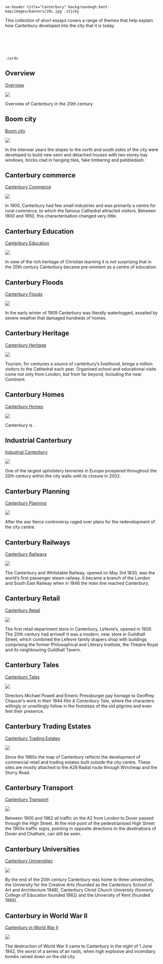 `ve-header title="Canterbury" background=gh:kent-map/images/banners/20c.jpg .sticky`

This collection of short essays covers a range of themes that help explain how Canterbury developed into the city that it is today.

# &nbsp; 
`.cards`

## Overview

[Overview](/canterbury/20c-canterbury-overview)

![](https://iiif.juncture-digital.org/thumbnail?url=https://upload.wikimedia.org/wikipedia/commons/1/1f/Westgate_Gardens%2C_Canterbury%2C_Kent.jpg)

Overview of Canterbury in the 20th century

## Boom city

[Boom city](/canterbury/20c-canterbury-boom-city)

![](https://iiif.juncture-digital.org/thumbnail?url=https://raw.githubusercontent.com/kent-map/images/canterbury/Abandoned_Burtons.jpg)

In the interwar years the slopes to the north and south sides of the city were developed to build new semi and detached houses with two storey bay windows, bricks clad in hanging tiles, fake timbering and pebbledash. 

## Canterbury commerce

[Canterbury Commerce](/canterbury/20c-canterbury-commerce)

![](https://iiif.juncture-digital.org/thumbnail?url=https://raw.githubusercontent.com/kent-map/kent/main/canterbury/images/xxx.JPG)

In 1900, Canterbury had few small industries and was primarily a centre for rural commerce, to which the famous Cathedral attracted visitors. Between 1900 and 1950, this characterisation changed very little.

## Canterbury Education

[Canterbury Education](/canterbury/20c-canterbury-education)

![](https://iiif.juncture-digital.org/thumbnail?url=https://raw.githubusercontent.com/kent-map/kent/main/canterbury/images/xxx.JPG)

In view of the rich heritage of Christian learning it is not surprising that in the 20th century Canterbury became pre-eminent as a centre of education.

## Canterbury Floods

[Canterbury Floods](/canterbury/20c-canterbury-overview)

![](https://iiif.juncture-digital.org/thumbnail?url=https://raw.githubusercontent.com/kent-map/kent/main/canterbury/images/xxx.JPG)

In the early winter of 1909 Canterbury was literally waterlogged, assailed by severe weather that damaged hundreds of homes.

## Canterbury Heritage

[Canterbury Heritage](/canterbury/20c-canterbury-heritage)

![](https://iiif.juncture-digital.org/thumbnail?url=https://upload.wikimedia.org/wikipedia/commons/7/75/Canterbury_Cathedral_08.JPG)

Tourism, for centuries a source of canterbury’s livelihood, brings a million visitors to the Cathedral each year. Organised school and educational visits come not only from London, but from far beyond, including the near Continent. 

## Canterbury Homes

[Canterbury Homes](/canterbury/20c-canterbury-homes)

![](https://iiif.juncture-digital.org/thumbnail?url=https://raw.githubusercontent.com/kent-map/kent/main/canterbury/images/xxx.JPG)

Canterbury is .

## Industrial Canterbury

[Industrial Canterbury](/canterbury/20c-canterbury-industry)

![](https://iiif.juncture-digital.org/thumbnail?url=https://raw.githubusercontent.com/kent-map/kent/main/canterbury/images/xxx.JPG)

One of the largest upholstery tanneries in Europe prospered throughout the 20th century within the city walls until its closure in 2002. 

## Canterbury Planning

[Canterbury Planning](/canterbury/20c-canterbury-planning)

![](https://iiif.juncture-digital.org/thumbnail?url=https://raw.githubusercontent.com/kent-map/kent/main/canterbury/images/xxx.JPG)

After the war fierce controversy raged over plans for the redevelopment of the city centre.

## Canterbury Railways

[Canterbury Railways](/canterbury/20c-canterbury-railways)

![](https://iiif.juncture-digital.org/thumbnail?url=https://raw.githubusercontent.com/kent-map/kent/main/canterbury/images/xxx.JPG)

The Canterbury and Whitstable Railway, opened on May 3rd 1830, was the world’s first passenger steam railway. It became a branch of the London and South East Railway when in 1846 the main line reached Canterbury.

## Canterbury Retail

[Canterbury Retail](/canterbury/20c-canterbury-retail-store/)

![](https://iiif.juncture-digital.org/thumbnail?url=https://raw.githubusercontent.com/kent-map/images/canterbury/Abandoned_Burtons.jpg)

The first retail department store in Canterbury, Lefevre’s, opened in 1926. The 20th century had arrived! It was a modern, new, store in Guildhall Street, which combined the Lefevre family drapers shop with buildings comprising the former Philosophical and Literary Institute, the Theatre Royal and its neighbouring Guildhall Tavern.

## Canterbury Tales

[Canterbury Tales](/canterbury/20c-canterbury-tales-film)

![](https://iiif.juncture-digital.org/thumbnail?url=https://upload.wikimedia.org/wikipedia/commons/7/7c/ChaucerPortraitEllesmereMs.jpg)

Directors Michael Powell and Emeric Pressburger pay homage to Geoffrey Chaucer’s work in their 1944 film _A Canterbury Tale_, where the characters willingly or unwillingly follow in the footsteps of the old pilgrims and even feel their presence. 

## Canterbury Trading Estates

[Canterbury Trading Estates](/canterbury/20c-canterbury-trading)

![](https://iiif.juncture-digital.org/thumbnail?url=https://stor.artstor.org/stor/5dd13fa2-03ce-46d5-bd42-34901758643d)

Since the 1960s the map of Canterbury reflects the development of commercial retail and trading estates built outside the city centre. These sites are mostly attached to the A28 Radial route through 
Wincheap and the Sturry Road.

## Canterbury Transport

[Canterbury Transport](/canterbury/20c-canterbury-transport)

![](https://iiif.juncture-digital.org/thumbnail?url=https://stor.artstor.org/stor/777a2135-2830-4e77-8eb7-e763486ccb39)

Between 1900 and 1962 all traffic on the A2 from London to Dover passed through the High Street. At the mid-point of the pedestrianised High Street the 1950s traffic signs, pointing in opposite directions to the destinations of Dover and Chatham, can still be seen. 

## Canterbury Universities

[Canterbury Universities](/canterbury/20c-canterbury-universities)

![](https://iiif.juncture-digital.org/thumbnail?url=https://stor.artstor.org/stor/6680eb0e-67fe-4e0a-bd39-f2ab91fdaa61)

By the end of the 20th century Canterbury was home to three universities, the University for the Creative Arts (founded as the Canterbury School of Art and Architecture 1948), 
Canterbury Christ Church University (formerly College of Education founded 1962) and the University of Kent (founded 1965).

## Canterbury in World War II

[Canterbury in World War II](/canterbury/20c-canterbury-ww2)

![](https://iiif.juncture-digital.org/thumbnail?url=https://upload.wikimedia.org/wikipedia/commons/2/2d/Bomb_damage_Canterbury_1940.jpg)

The destruction of World War II came to Canterbury in the night of 1 June 1942, the worst of a series of air raids, when high explosive and incendiary bombs rained down on the old city.
